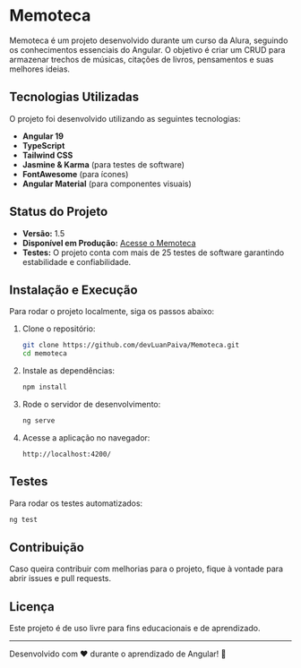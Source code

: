 # Memoteca

Memoteca é um projeto desenvolvido durante um curso da Alura, seguindo os conhecimentos essenciais do Angular. O objetivo é criar um CRUD para armazenar trechos de músicas, citações de livros, pensamentos e suas melhores ideias.

## Tecnologias Utilizadas

O projeto foi desenvolvido utilizando as seguintes tecnologias:

- **Angular 19**
- **TypeScript**
- **Tailwind CSS**
- **Jasmine & Karma** (para testes de software)
- **FontAwesome** (para ícones)
- **Angular Material** (para componentes visuais)

## Status do Projeto

- **Versão:** 1.5
- **Disponível em Produção:** [Acesse o Memoteca](https://memoteca-weld-omega.vercel.app/)
- **Testes:** O projeto conta com mais de 25 testes de software garantindo estabilidade e confiabilidade.

## Instalação e Execução

Para rodar o projeto localmente, siga os passos abaixo:

1. Clone o repositório:
   ```bash
   git clone https://github.com/devLuanPaiva/Memoteca.git
   cd memoteca
   ```

2. Instale as dependências:
   ```bash
   npm install
   ```

3. Rode o servidor de desenvolvimento:
   ```bash
   ng serve
   ```

4. Acesse a aplicação no navegador:
   ```
   http://localhost:4200/
   ```

## Testes

Para rodar os testes automatizados:
```bash
ng test
```

## Contribuição

Caso queira contribuir com melhorias para o projeto, fique à vontade para abrir issues e pull requests.

## Licença

Este projeto é de uso livre para fins educacionais e de aprendizado.

---
Desenvolvido com ♥ durante o aprendizado de Angular! 🚀

